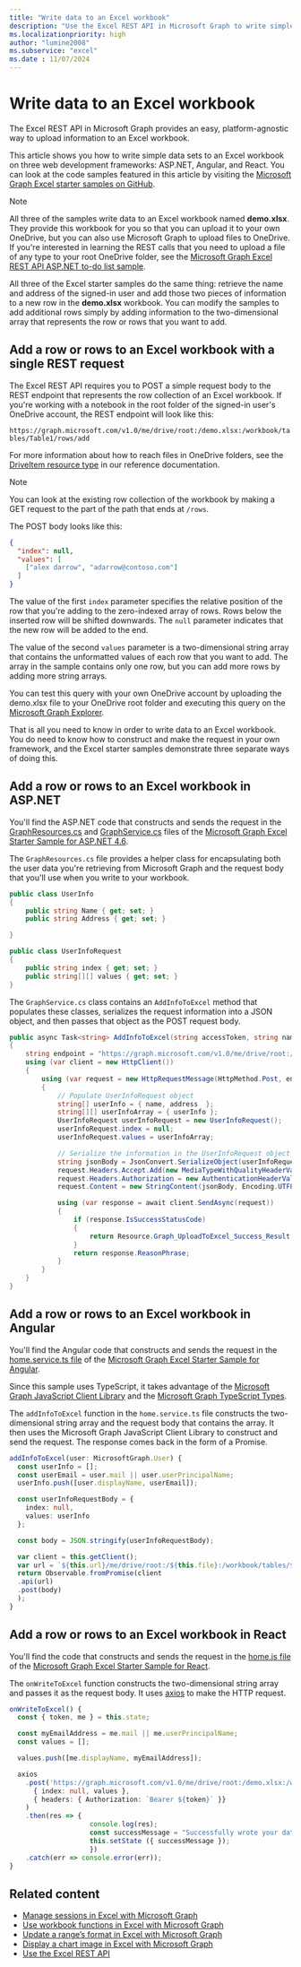 ```yaml
---
title: "Write data to an Excel workbook"
description: "Use the Excel REST API in Microsoft Graph to write simple data sets to an Excel workbook on three web development frameworks: ASP.NET, Angular, and React."
ms.localizationpriority: high
author: "lumine2008"
ms.subservice: "excel"
ms.date : 11/07/2024
---
```


# Write data to an Excel workbook

The Excel REST API in Microsoft Graph provides an easy, platform-agnostic way to upload information to an Excel workbook.

This article shows you how to write simple data sets to an Excel workbook on three web development frameworks: ASP.NET, Angular, and React. You can look at the code samples featured in this article by visiting the [Microsoft Graph Excel starter samples on GitHub](https://github.com/microsoftgraph?utf8=%E2%9C%93&q=excelstarter).

> [!NOTE]
> All three of the samples write data to an Excel workbook named **demo.xlsx**. They provide this workbook for you so that you can upload it to your own OneDrive, but you can also use Microsoft Graph to upload files to OneDrive. If you're interested in learning the REST calls that you need to upload a file of any type to your root OneDrive folder, see the [Microsoft Graph Excel REST API ASP.NET to-do list sample](https://github.com/microsoftgraph/aspnet-todo-rest-sample).

All three of the Excel starter samples do the same thing: retrieve the name and address of the signed-in user and add those two pieces of information to a new row in the **demo.xlsx** workbook. You can modify the samples to add additional rows simply by adding information to the two-dimensional array that represents the row or rows that you want to add.

## Add a row or rows to an Excel workbook with a single REST request

The Excel REST API requires you to POST a simple request body to the REST endpoint that represents the row collection of an Excel workbook. If you're working with a notebook in the root folder of the signed-in user's OneDrive account, the REST endpoint will look like this:

`https://graph.microsoft.com/v1.0/me/drive/root:/demo.xlsx:/workbook/tables/Table1/rows/add`

For more information about how to reach files in OneDrive folders, see the [DriveItem resource type](/graph/api/resources/driveitem) in our reference documentation.

> [!NOTE]
> You can look at the existing row collection of the workbook by making a GET request to the part of the path that ends at `/rows`.

The POST body looks like this:

```json
{
  "index": null,
  "values": [
    ["alex darrow", "adarrow@contoso.com"]
  ]
}
```

The value of the first `index` parameter specifies the relative position of the row that you're adding to the zero-indexed array of rows. Rows below the inserted row will be shifted downwards. The `null` parameter indicates that the new row will be added to the end.

The value of the second `values` parameter is a two-dimensional string array that contains the unformatted values of each row that you want to add. The array in the sample contains only one row, but you can add more rows by adding more string arrays.

You can test this query with your own OneDrive account by uploading the demo.xlsx file to your OneDrive root folder and executing this query on the [Microsoft Graph Explorer](https://developer.microsoft.com/graph/graph-explorer).

That is all you need to know in order to write data to an Excel workbook. You do need to know how to construct and make the request in your own framework, and the Excel starter samples demonstrate three separate ways of doing this.

## Add a row or rows to an Excel workbook in ASP.NET

You'll find the ASP.NET code that constructs and sends the request in the [GraphResources.cs](https://github.com/microsoftgraph/aspnet-excelstarter-sample/blob/master/Microsoft%20Graph%20Excel%20REST%20ASPNET/Models/GraphResources.cs) and [GraphService.cs](https://github.com/microsoftgraph/aspnet-excelstarter-sample/blob/master/Microsoft%20Graph%20Excel%20REST%20ASPNET/Models/GraphService.cs) files of the [Microsoft Graph Excel Starter Sample for ASP.NET 4.6](https://github.com/microsoftgraph/aspnet-excelstarter-sample).

The `GraphResources.cs` file provides a helper class for encapsulating both the user data you're retrieving from Microsoft Graph and the request body that you'll use when you write to your workbook.

```csharp
public class UserInfo
{
    public string Name { get; set; }
    public string Address { get; set; }

}

public class UserInfoRequest
{
    public string index { get; set; }
    public string[][] values { get; set; }
}
```

The `GraphService.cs` class contains an `AddInfoToExcel` method that populates these classes, serializes the request information into a JSON object, and then passes that object as the POST request body.

```csharp
public async Task<string> AddInfoToExcel(string accessToken, string name, string address)
{
    string endpoint = "https://graph.microsoft.com/v1.0/me/drive/root:/demo.xlsx:/workbook/tables/Table1/rows/add";
    using (var client = new HttpClient())
    {
        using (var request = new HttpRequestMessage(HttpMethod.Post, endpoint))
        {
            // Populate UserInfoRequest object
            string[] userInfo = { name, address  };
            string[][] userInfoArray = { userInfo };
            UserInfoRequest userInfoRequest = new UserInfoRequest();
            userInfoRequest.index = null;
            userInfoRequest.values = userInfoArray;

            // Serialize the information in the UserInfoRequest object
            string jsonBody = JsonConvert.SerializeObject(userInfoRequest);
            request.Headers.Accept.Add(new MediaTypeWithQualityHeaderValue("application/json"));
            request.Headers.Authorization = new AuthenticationHeaderValue("Bearer", accessToken);
            request.Content = new StringContent(jsonBody, Encoding.UTF8, "application/json");

            using (var response = await client.SendAsync(request))
            {
                if (response.IsSuccessStatusCode)
                {
                    return Resource.Graph_UploadToExcel_Success_Result;
                }
                return response.ReasonPhrase;
            }
        }
    }
}
```

## Add a row or rows to an Excel workbook in Angular

You'll find the Angular code that constructs and sends the request in the [home.service.ts file](https://github.com/microsoftgraph/angular-excelstarter-sample/blob/master/src/app/home/home.service.ts) of the [Microsoft Graph Excel Starter Sample for Angular](https://github.com/microsoftgraph/angular-excelstarter-sample).

Since this sample uses TypeScript, it takes advantage of the [Microsoft Graph JavaScript Client Library](https://github.com/microsoftgraph/msgraph-sdk-javascript) and the [
Microsoft Graph TypeScript Types](https://github.com/microsoftgraph/msgraph-typescript-typings).

The `addInfoToExcel` function in the `home.service.ts` file constructs the two-dimensional string array and the request body that contains the array. It then uses the Microsoft Graph JavaScript Client Library to construct and send the request. The response comes back in the form of a Promise.

```typescript
addInfoToExcel(user: MicrosoftGraph.User) {
  const userInfo = [];
  const userEmail = user.mail || user.userPrincipalName;
  userInfo.push([user.displayName, userEmail]);

  const userInfoRequestBody = {
    index: null,
    values: userInfo
  };

  const body = JSON.stringify(userInfoRequestBody);

  var client = this.getClient();
  var url = `${this.url}/me/drive/root:/${this.file}:/workbook/tables/${this.table}/rows/add`
  return Observable.fromPromise(client
  .api(url)
  .post(body)
  );
}
```

## Add a row or rows to an Excel workbook in React

You'll find the code that constructs and sends the request in the [home.js file](https://github.com/microsoftgraph/react-excelstarter-sample/blob/master/src/home/home.js) of the [Microsoft Graph Excel Starter Sample for React](https://github.com/microsoftgraph/react-excelstarter-sample).

The `onWriteToExcel` function constructs the two-dimensional string array and passes it as the request body. It uses [axios](https://www.npmjs.com/package/axios) to make the HTTP request.

```typescript
onWriteToExcel() {
  const { token, me } = this.state;

  const myEmailAddress = me.mail || me.userPrincipalName;
  const values = [];

  values.push([me.displayName, myEmailAddress]);

  axios
    .post('https://graph.microsoft.com/v1.0/me/drive/root:/demo.xlsx:/workbook/tables/Table1/rows/add',
      { index: null, values },
      { headers: { Authorization: `Bearer ${token}` }}
    )
    .then(res => {
                    console.log(res);
                    const successMessage = "Successfully wrote your data to demo.xlsx!";
                    this.setState ({ successMessage });
                    })
    .catch(err => console.error(err));
}
```

## Related content

* [Manage sessions in Excel with Microsoft Graph](excel-manage-sessions.md)
* [Use workbook functions in Excel with Microsoft Graph](excel-use-functions.md)
* [Update a range’s format in Excel with Microsoft Graph](excel-update-range-format.md)
* [Display a chart image in Excel with Microsoft Graph](excel-display-chart-image.md)
* [Use the Excel REST API](/graph/api/resources/excel)
